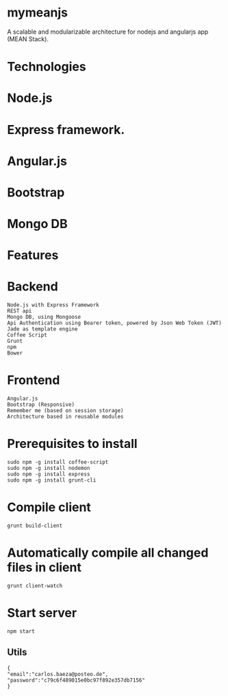 mymeanjs
========
A scalable and modularizable architecture for nodejs and angularjs app (MEAN Stack).

Technologies
===========
# Node.js 
# Express framework.
# Angular.js
# Bootstrap
# Mongo DB

Features
========
# Backend
    Node.js with Express Framework
    REST api
    Mongo DB, using Mongoose
    Api Authentication using Bearer token, powered by Json Web Token (JWT)
    Jade as template engine
    Coffee Script
    Grunt
    npm
    Bower

# Frontend
    Angular.js
    Bootstrap (Responsive)
    Remember me (based on session storage)
    Architecture based in reusable modules

# Prerequisites to install
    
    sudo npm -g install coffee-script
    sudo npm -g install nodemon
    sudo npm -g install express
    sudo npm -g install grunt-cli

# Compile client

    grunt build-client

# Automatically compile all changed files in client
    
    grunt client-watch
    
# Start server

    npm start
    
## Utils
    
    {
    "email":"carlos.baeza@posteo.de",
    "password":"c79c6f489015e0bc97f892e357db7156"
    }

